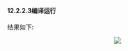 #### 12.2.2.3编译运行
结果如下:     
<div align=center><img src="https://s2.loli.net/2022/01/23/FBOG1kEZs7h3Wpz.png"></div>